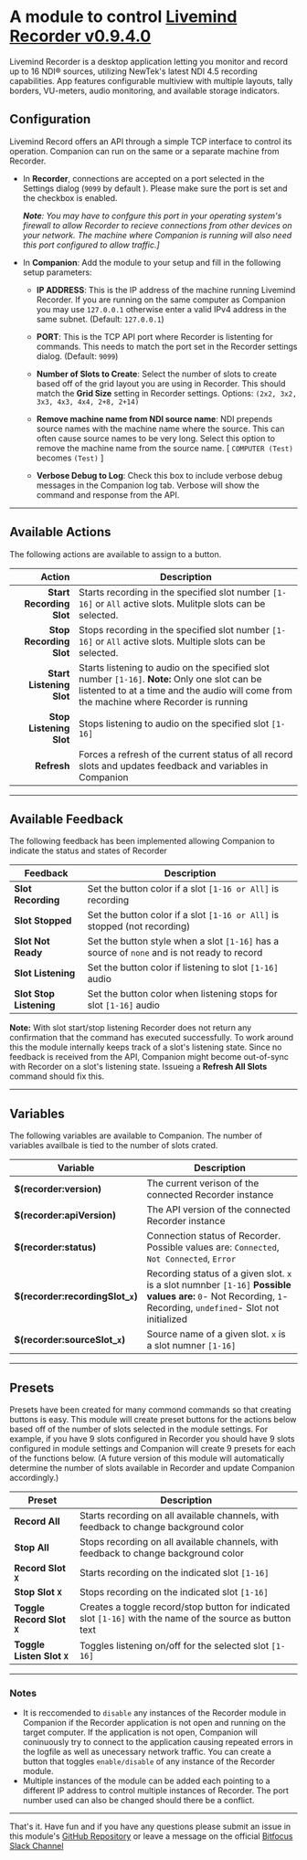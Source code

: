 # A module to control [Livemind Recorder v0.9.4.0](https://livemind.tv/recorder)

Livemind Recorder is a desktop application letting you monitor and record up to 16 NDI® sources, utilizing NewTek's latest NDI 4.5 recording capabilities. App features configurable multiview with multiple layouts, tally borders, VU-meters, audio monitoring, and available storage indicators.

## Configuration

Livemind Record offers an API through a simple TCP interface to control its operation. Companion can run on the same or a separate machine from Recorder.

- In **Recorder**, connections are accepted on a port selected in the Settings dialog (`9099` by default ). Please make sure the port is set and the checkbox is enabled. 
  
  _**Note**: You may have to confgure this port in your operating system's firewall to allow Recorder to recieve connections from other devices on your network. The machine where Companion is running will also need this port configured to allow traffic.]_
- In **Companion**: Add the module to your setup and fill in the following setup parameters:

  - **IP ADDRESS**: This is the IP address of the machine running Livemind Recorder. If you are running on the same computer as Companion you may use `127.0.0.1` otherwise enter a valid IPv4 address in the same subnet. (Default: `127.0.0.1`)

  - **PORT**: This is the TCP API port where Recorder is listenting for commands. This needs to match the port set in the Recorder settings dialog. (Default: `9099`)

  - **Number of Slots to Create**: Select the number of slots to create based off of the grid layout you are using in Recorder. This should match the **Grid Size** setting in Recorder settings. Options: `(2x2, 3x2, 3x3, 4x3, 4x4, 2+8, 2+14)` 
  
  - **Remove machine name from NDI source name**: NDI prepends source names with the machine name where the source. This can often cause source names to be very long. Select this option to remove the machine name from the source name. [ `COMPUTER (Test)` becomes `(Test)` ]

  - **Verbose Debug to Log**: Check this box to include verbose debug messages in the Companion log tab. Verbose will show the command and response from the API.
  
---
## Available Actions

The following actions are available to assign to a button.

Action                   | Description                  
-----------------------: | ---------------------------- 
**Start Recording Slot** | Starts recording in the specified slot number `[1-16]` or `All` active slots. Mulitple slots can be selected.
**Stop Recording Slot**  | Stops recording in the specified slot number `[1-16]` or `All` active slots. Multiple slots can be selected. 
**Start Listening Slot** | Starts listening to audio on the specified slot number `[1-16]`.   **Note:** Only one slot can be listented to at a time and the audio will come from the machine where Recorder is running
**Stop Listening Slot**  | Stops listening to audio on the specified slot `[1-16]` 
**Refresh**              | Forces a refresh of the current status of all record slots and updates feedback and variables in Companion 

---
## Available Feedback

The following feedback has been implemented allowing Companion to indicate the status and states of Recorder

Feedback          | Description                        
----------------- | ---------------------------------- 
 **Slot Recording**| Set the button color if a slot `[1-16 or All]` is recording
 **Slot Stopped**  | Set the button color if a slot `[1-16 or All]` is stopped (not recording)
 **Slot Not Ready**| Set the button style when a slot `[1-16]` has a source of `none` and is not ready to record 
 **Slot Listening**| Set the button color if listening to slot `[1-16]` audio
 **Slot Stop Listening**| Set the button color when listening stops for slot `[1-16]` audio

**Note:** With slot start/stop listening Recorder does not return any confirmation that the command has executed successfully. To work around this the module internally keeps track of a slot's listening state. Since no feedback is received from the API, Companion might become out-of-sync with Recorder on a slot's listening state. Issueing a **Refresh All Slots** command should fix this. 

---
## Variables

The following variables are available to Companion. The number of variables availbale is tied to the number of slots crated. 

Variable                | Description 
----------------------- | ----------------------------------- 
**$(recorder:version)** | The current verison of the connected Recorder instance
**$(recorder:apiVersion)** | The API version of the connected Recorder instance
**$(recorder:status)**  | Connection status of Recorder. Possible values are: `Connected`, `Not Connected`, `Error`    
**$(recorder:recordingSlot_`x`)** | Recording status of a given slot. `x` is a slot numnber `[1-16]` **Possible values are:** `0`- Not Recording, `1`- Recording, `undefined`- Slot not initialized
**$(recorder:sourceSlot_`x`)** | Source name of a given slot. `x` is a slot numner `[1-16]`

---
## Presets

Presets have been created for many commond commands so that creating buttons is easy. This module will create preset buttons for the actions below based off of the number of slots selected in the module settings. For example, if you have 9 slots configured in Recorder you should have 9 slots configured in module settings and Companion will create 9 presets for each of the functions below.  (A future version of this module will automatically determine the number of slots available in Recorder and update Companion accordingly.)

Preset          | Description                                
--------------- | -------------------------------------------
**Record All**  | Starts recording on all available channels, with feedback to change background color
**Stop All**    | Stops recording on all available channels, with feedback to change background color 
**Record Slot `X`** | Starts recording on the indicated slot `[1-16]`
**Stop Slot `X`**   | Stops recording on the indicated slot `[1-16]`
**Toggle Record Slot `X`** | Creates a toggle record/stop button for indicated slot `[1-16]` with the name of the source as button text
**Toggle Listen Slot `X`** | Toggles listening on/off for the selected slot `[1-16]`

---
### Notes
- It is reccomended to `disable` any instances of the Recorder module in Companion if the Recorder application is not open and running on the target computer. If the application is not open, Companion will coninuously try to connect to the application causing repeated errors in the logfile as well as unecessary network traffic. You can create a button that toggles `enable/disable` of any instance of the Recorder module. 
- Multiple instances of the module can be added each pointing to a different IP address to control multiple instances of Recorder. The port number used can also be changed should there be a conflict. 

---

That's it. Have fun and if you have any questions please submit an issue in this module's [GitHub Repository](https://github.com/bitfocus/companion-module-livemind-recorder) or leave a message on the official [Bitfocus Slack Channel](https://bitfocusio.slack.com/archives/CFG7HAN5N)
